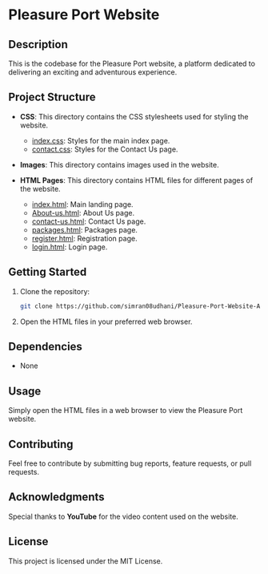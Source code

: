 # Pleasure Port Website

## Description

This is the codebase for the Pleasure Port website, a platform dedicated to delivering an exciting and adventurous experience.

## Project Structure

- **CSS**: This directory contains the CSS stylesheets used for styling the website.
  - [index.css](project/CSS/index.css): Styles for the main index page.
  - [contact.css](project/CSS/contact.css): Styles for the Contact Us page.
  <!-- Add more CSS files if you have additional stylesheets -->

- **Images**: This directory contains images used in the website.
  <!-- Add more image files as needed -->

- **HTML Pages**: This directory contains HTML files for different pages of the website.
  - [index.html](project/index.html): Main landing page.
  - [About-us.html](project/About-us.html): About Us page.
  - [contact-us.html](project/contact-us.html): Contact Us page.
  - [packages.html](project/packages.html): Packages page.
  - [register.html](project/register.html): Registration page.
  - [login.html](project/login.html): Login page.
  <!-- Add more HTML files for additional pages -->

## Getting Started

1. Clone the repository:

   ```bash
   git clone https://github.com/simran08udhani/Pleasure-Port-Website-An-Amusement-Park-Website.git
   ```
   
2. Open the HTML files in your preferred web browser.
## Dependencies
- None
## Usage
Simply open the HTML files in a web browser to view the Pleasure Port website.

## Contributing
Feel free to contribute by submitting bug reports, feature requests, or pull requests.

## Acknowledgments
Special thanks to **YouTube** for the video content used on the website.

## License
This project is licensed under the MIT License.
